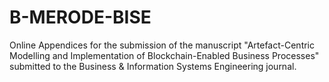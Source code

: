 # B-MERODE-BISE
Online Appendices for the submission of the manuscript "Artefact-Centric Modelling and Implementation of Blockchain-Enabled Business Processes" submitted to the Business &amp; Information Systems Engineering journal.

